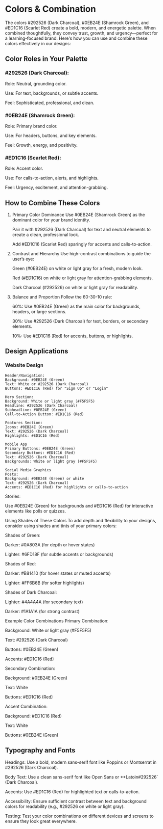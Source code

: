 # Colors & Combination

The colors #292526 (Dark Charcoal), #0EB24E (Shamrock Green), and #ED1C16 (Scarlet Red) create a bold, modern, and energetic palette. When combined thoughtfully, they convey trust, growth, and urgency—perfect for a learning-focused brand. Here's how you can use and combine these colors effectively in our designs:

## Color Roles in Your Palette

### #292526 (Dark Charcoal):

Role: Neutral, grounding color.

Use: For text, backgrounds, or subtle accents.

Feel: Sophisticated, professional, and clean.

### #0EB24E (Shamrock Green):

Role: Primary brand color.

Use: For headers, buttons, and key elements.

Feel: Growth, energy, and positivity.

### #ED1C16 (Scarlet Red):

Role: Accent color.

Use: For calls-to-action, alerts, and highlights.

Feel: Urgency, excitement, and attention-grabbing.

## How to Combine These Colors

1. Primary Color Dominance
   Use #0EB24E (Shamrock Green) as the dominant color for your brand identity.

   Pair it with #292526 (Dark Charcoal) for text and neutral elements to create a clean, professional look.

   Add #ED1C16 (Scarlet Red) sparingly for accents and calls-to-action.

2. Contrast and Hierarchy
   Use high-contrast combinations to guide the user’s eye:

   Green (#0EB24E) on white or light gray for a fresh, modern look.

   Red (#ED1C16) on white or light gray for attention-grabbing elements.

   Dark Charcoal (#292526) on white or light gray for readability.

3. Balance and Proportion
   Follow the 60-30-10 rule:

   60%: Use #0EB24E (Green) as the main color for backgrounds, headers, or large sections.

   30%: Use #292526 (Dark Charcoal) for text, borders, or secondary elements.

   10%: Use #ED1C16 (Red) for accents, buttons, or highlights.

## Design Applications

### Website Design

    Header/Navigation:
    Background: #0EB24E (Green)
    Text: White or #292526 (Dark Charcoal)
    Buttons: #ED1C16 (Red) for "Sign Up" or "Login"

    Hero Section:
    Background: White or light gray (#F5F5F5)
    Headline: #292526 (Dark Charcoal)
    Subheadline: #0EB24E (Green)
    Call-to-Action Button: #ED1C16 (Red)

    Features Section:
    Icons: #0EB24E (Green)
    Text: #292526 (Dark Charcoal)
    Highlights: #ED1C16 (Red)

    Mobile App
    Primary Buttons: #0EB24E (Green)
    Secondary Buttons: #ED1C16 (Red)
    Text: #292526 (Dark Charcoal)
    Backgrounds: White or light gray (#F5F5F5)

    Social Media Graphics
    Posts:
    Background: #0EB24E (Green) or white
    Text: #292526 (Dark Charcoal)
    Accents: #ED1C16 (Red) for highlights or calls-to-action

Stories:

Use #0EB24E (Green) for backgrounds and #ED1C16 (Red) for interactive elements like polls or quizzes.

Using Shades of These Colors
To add depth and flexibility to your designs, consider using shades and tints of your primary colors:

Shades of Green:

Darker: #0A803A (for depth or hover states)

Lighter: #6FD18F (for subtle accents or backgrounds)

Shades of Red:

Darker: #B81410 (for hover states or muted accents)

Lighter: #FF6B6B (for softer highlights)

Shades of Dark Charcoal:

Lighter: #4A4A4A (for secondary text)

Darker: #1A1A1A (for strong contrast)

Example Color Combinations
Primary Combination:

Background: White or light gray (#F5F5F5)

Text: #292526 (Dark Charcoal)

Buttons: #0EB24E (Green)

Accents: #ED1C16 (Red)

Secondary Combination:

Background: #0EB24E (Green)

Text: White

Buttons: #ED1C16 (Red)

Accent Combination:

Background: #ED1C16 (Red)

Text: White

Buttons: #0EB24E (Green)

## Typography and Fonts

Headings: Use a bold, modern sans-serif font like Poppins or Montserrat in #292526 (Dark Charcoal).

Body Text: Use a clean sans-serif font like Open Sans or \*\*Latoin#292526` (Dark Charcoal).

Accents: Use #ED1C16 (Red) for highlighted text or calls-to-action.

Accessibility: Ensure sufficient contrast between text and background colors for readability (e.g., #292526 on white or light gray).

Testing: Test your color combinations on different devices and screens to ensure they look great everywhere.
